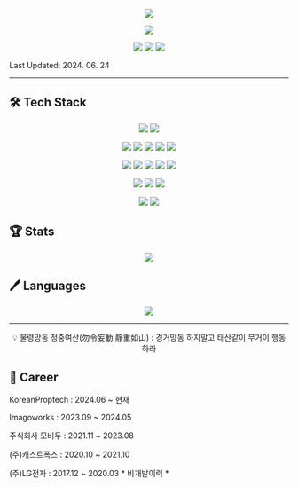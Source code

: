 <p align="center">
  <img src="https://capsule-render.vercel.app/api?type=waving&color=gradient&customColorList=1&height=300&section=header&text=SEUNGHEE%20KIM&fontSize=90">
</p>

<p align="center">
  <a href="[https://heeble.io]" target="_blank">
    <img src="https://img.shields.io/badge/blog-https%3A%2F%2Fheeble.io-b98de3">
  </a>
</p>

<p align="center">
  <img src="https://hits.seeyoufarm.com/api/count/incr/badge.svg?url=https%3A%2F%2Fgithub.com%2Fheebedev%2Fhit-counter&count_bg=%2379C83D&title_bg=%23555555&icon=&icon_color=%23E7E7E7&title=hits&edge_flat=false"> <img src="https://img.shields.io/github/followers/heebedev?style=social"> <img src="https://img.shields.io/github/last-commit/heebedev/heebedev/main">
</p>

Last Updated: 2024. 06. 24

---

## 🛠 Tech Stack
<p align="center">
  <img src="https://img.shields.io/badge/GitHub-181717?style=for-the-badge&logo=GitHub&logoColor=white"> <img src="https://img.shields.io/badge/GitLab-FCA121?style=for-the-badge&logo=GitLab&logoColor=white">
  </p>
<p align="center">
  <img src="https://img.shields.io/badge/Swift-F05138?style=for-the-badge&logo=Swift&logoColor=white"> <img src="https://img.shields.io/badge/Python-3766AB?style=for-the-badge&logo=Python&logoColor=white"> <img src="https://img.shields.io/badge/java-007396?style=for-the-badge&logo=java&logoColor=white"> <img src="https://img.shields.io/badge/JavaScript-F7DF1E?style=for-the-badge&logo=JavaScript&logoColor=white"> <img src="https://img.shields.io/badge/node.js-339933?style=for-the-badge&logo=Node.js&logoColor=white">
  </p>
  <p align="center">
  <img src="https://img.shields.io/badge/MySQL-4479A1?style=for-the-badge&logo=MySQL&logoColor=white"> <img src="https://img.shields.io/badge/mariaDB-003545?style=for-the-badge&logo=mariaDB&logoColor=white"> <img src="https://img.shields.io/badge/mongoDB-47A248?style=for-the-badge&logo=MongoDB&logoColor=white"> <img src="https://img.shields.io/badge/elasticsearch-005571?style=for-the-badge&logo=elasticsearch&logoColor=white"> <img src="https://img.shields.io/badge/dynamodb-4053D6?style=for-the-badge&logo=amazondynamodb&logoColor=white">
  </p>
<p align="center">
  <img src="https://img.shields.io/badge/firebase-FFCA28?style=for-the-badge&logo=firebase&logoColor=white"> <img src="https://img.shields.io/badge/amazonaws-232F3E?style=for-the-badge&logo=amazonaws&logoColor=white"> <img src="https://img.shields.io/badge/docker-2496ED?style=for-the-badge&logo=docker&logoColor=white"> 
  </p>
<p align="center">
  <img src="https://img.shields.io/badge/CSS-1572B6?style=for-the-badge&logo=CSS3&logoColor=white"> <img src="https://img.shields.io/badge/HTML-E34F26?style=for-the-badge&logo=HTML5&logoColor=white">
</p>

## 🏆 Stats
<p align="center">
  <img src="https://github-readme-stats.vercel.app/api?username=heebedev&theme=dracula"> 
</p>

## 🖊 Languages
<p align="center">
  <img src="https://github-readme-stats.vercel.app/api/top-langs/?username=heebedev&layout=compact&theme=dracula"> 
</p>


---


<p align="center">
  💡 물령망동 정중여산(勿令妄動 靜重如山) : 경거망동 하지말고 태산같이 무거이 행동하라
</p>



## 🏢 Career
KoreanProptech : 2024.06 ~ 현재

Imagoworks : 2023.09 ~ 2024.05

주식회사 모비두 : 2021.11 ~ 2023.08

(주)캐스트폭스 : 2020.10 ~ 2021.10

(주)LG전자   : 2017.12 ~ 2020.03  * 비개발이력 *


